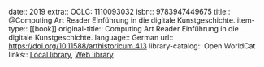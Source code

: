date:: 2019
extra:: OCLC: 1110093032
isbn:: 9783947449675
title:: @Computing Art Reader Einführung in die digitale Kunstgeschichte.
item-type:: [[book]]
original-title:: Computing Art Reader Einführung in die digitale Kunstgeschichte.
language:: German
url:: https://doi.org/10.11588/arthistoricum.413
library-catalog:: Open WorldCat
links:: [Local library](zotero://select/groups/2386895/items/JFSB3QKB), [Web library](https://www.zotero.org/groups/2386895/items/JFSB3QKB)
